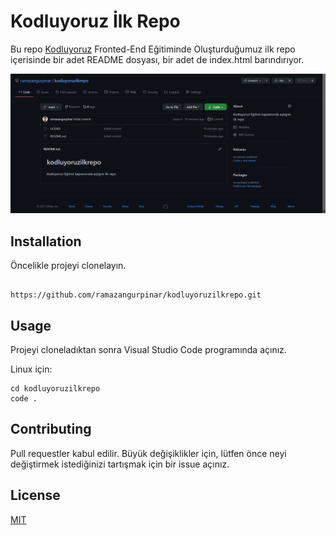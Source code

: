 #  Kodluyoruz İlk Repo
Bu repo [Kodluyoruz](https://www.kodluyoruz.org/) Fronted-End Eğitiminde Oluşturduğumuz ilk repo içerisinde bir adet README dosyası, bir adet de index.html barındırıyor.

![github](figure/proje.png)

## Installation
Öncelikle projeyi clonelayın.
```

https://github.com/ramazangurpinar/kodluyoruzilkrepo.git

```
## Usage
Projeyi cloneladıktan sonra Visual Studio Code programında açınız.

Linux için:
```
cd kodluyoruzilkrepo
code .

````
## Contributing
Pull requestler kabul edilir. Büyük değişiklikler için, lütfen önce neyi değiştirmek istediğinizi tartışmak için bir issue açınız.

## License
[MIT](https://github.com/ramazangurpinar/kodluyoruzilkrepo.git)
